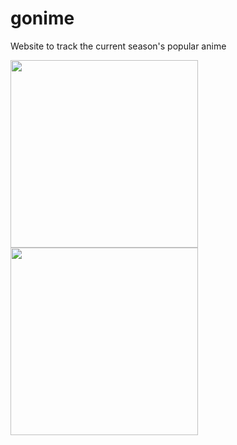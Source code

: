 # gonime

Website to track the current season's popular anime

<img width="300px" src="https://raw.githubusercontent.com/sheshbabu/gonime/master/screenshots/home.jpeg" />

<img width="300px" src="https://raw.githubusercontent.com/sheshbabu/gonime/master/screenshots/detail.jpeg" />

